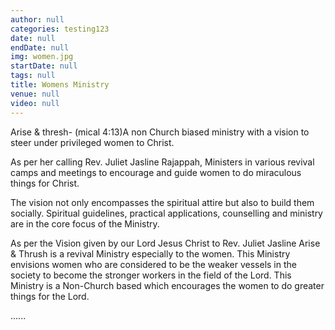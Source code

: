 ```yaml
---
author: null
categories: testing123
date: null
endDate: null
img: women.jpg
startDate: null
tags: null
title: Womens Ministry
venue: null
video: null
---
```


Arise & thresh- (mical 4:13)A non Church biased ministry with a vision to steer under privileged women to Christ.
 
<!--more-->
As per her calling Rev. Juliet Jasline Rajappah, Ministers in various revival camps and meetings to encourage and guide women to do miraculous things for Christ.


The vision not only encompasses the spiritual attire but also to build them socially. Spiritual guidelines, practical applications, counselling and ministry are in the core focus of the Ministry. 


As per the Vision given by our Lord Jesus Christ to Rev. Juliet Jasline Arise & Thrush is a revival Ministry especially to the women. This Ministry envisions women who are considered to be the weaker vessels in the society to become the stronger workers in the field of the Lord. This Ministry is a Non-Church based which encourages the women to do greater things for the Lord.



......